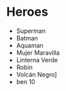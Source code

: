 # Heroes

* Superman
* Batman
* Aquaman
* Mujer Maravilla
* Linterna Verde
* Robin
* Volcán Negro]
* ben  10
